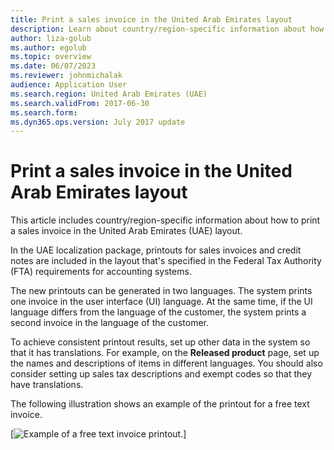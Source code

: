 ```yaml
---
title: Print a sales invoice in the United Arab Emirates layout
description: Learn about country/region-specific information about how to print a sales invoice in the United Arab Emirates (UAE) layout.
author: liza-golub
ms.author: egolub
ms.topic: overview
ms.date: 06/07/2023
ms.reviewer: johnmichalak
audience: Application User
ms.search.region: United Arab Emirates (UAE)
ms.search.validFrom: 2017-06-30
ms.search.form:
ms.dyn365.ops.version: July 2017 update
---
```


# Print a sales invoice in the United Arab Emirates layout

This article includes country/region-specific information about how to print a sales invoice in the United Arab Emirates (UAE) layout.

In the UAE localization package, printouts for sales invoices and credit notes are included in the layout that's specified in the Federal Tax Authority (FTA) requirements for accounting systems.

The new printouts can be generated in two languages. The system prints one invoice in the user interface (UI) language. At the same time, if the UI language differs from the language of the customer, the system prints a second invoice in the language of the customer.

To achieve consistent printout results, set up other data in the system so that it has translations. For example, on the **Released product** page, set up the names and descriptions of items in different languages. You should also consider setting up sales tax descriptions and exempt codes so that they have translations.

The following illustration shows an example of the printout for a free text invoice.

[![Example of a free text invoice printout.](../media/uae_vat_15.jpg)]
